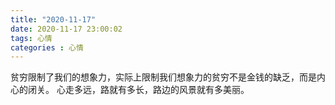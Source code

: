 ```yaml
---
title: "2020-11-17"
date: 2020-11-17 23:00:02
tags: 心情
categories : 心情
---
```


贫穷限制了我们的想象力，实际上限制我们想象力的贫穷不是金钱的缺乏，而是内心的闭关。
心走多远，路就有多长，路边的风景就有多美丽。
